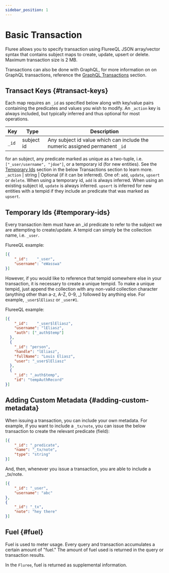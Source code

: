 ```yaml
---
sidebar_position: 1
---
```


# Basic Transaction

Fluree allows you to specify transaction using FlureeQL JSON array/vector syntax that contains
subject maps to create, update, upsert or delete. Maximum transaction size is 2 MB.

Transactions can also be done with GraphQL, for more information on on GraphQL transactions,
reference the [GraphQL Transactions](/overview/query/graphql.md#transactions) section.

## Transact Keys {#transact-keys}

Each map requires an `_id` as specified below along with key/value pairs containing the predicates
and values you wish to modify. An `_action` key is always included, but typically inferred and thus
optional for most operations.

Key | Type | Description
-- | -- | --
`_id` | subject id |  Any subject id value which can include the numeric assigned permanent `_id`
for an subject, any predicate marked as unique as a two-tuple, i.e. `["_user/username", "jdoe"]`,
or a temporary id (for new entities). See the [Temporary Ids](#temporary-ids) section in the below
Transactions section to learn more.
`_action` | string | Optional (if it can be inferred). One of: `add`, `update`, `upsert` or `delete`.
When using a temporary id, `add` is always inferred. When using an existing subject id, `update`
is always inferred. `upsert` is inferred for new entities with a tempid if they include an predicate
that was marked as `upsert`.

## Temporary Ids {#temporary-ids}

Every transaction item must have an _id predicate to refer to the subject we are attempting to
create/update. A tempid can simply be the collection name, i.e. `_user`.

FlureeQL example:

```json
[{
    "_id":    "_user",
    "username": "eWasswa"
}]
```

However, if you would like to reference that tempid somewhere else in your transaction,
it is necessary to create a unique tempid. To make a unique tempid, just append the collection
with any non-valid collection character (anything other than a-z, A-Z, 0-9, _) followed by anything
else. For example, `_user$lEliasz` or `_user#1`.

FlureeQL example:

```json
[{
    "_id":    "_user$lEliasz",
    "username": "lEliasz",
    "auth": ["_auth$temp"]
  },
  {
    "_id": "person",
    "handle": "lEliasz",
    "fullName": "Louis Eliasz",
    "user": "_user$lEliasz"
  },
  {
    "_id": "_auth$temp",
    "id": "tempAuthRecord"
}]
```

## Adding Custom Metadata {#adding-custom-metadata}

When issuing a transaction, you can include your own metadata. For example, if you want to include
a `_tx/note`, you can issue the below transaction to create the relevant predicate (field):

```json
[{
    "_id": "_predicate",
    "name": "_tx/note",
    "type": "string"
}]
```

And, then, whenever you issue a transaction, you are able to include a _tx/note.

```json
[{
    "_id": "_user",
    "username": "abc"
},
{
    "_id": "_tx",
    "note": "hey there"
}]
```

## Fuel {#fuel}

Fuel is used to meter usage. Every query and transaction accumulates a
certain amount of "fuel." The amount of fuel used is returned in the query or transaction results.

In the `Fluree`, fuel is returned as supplemental information.
